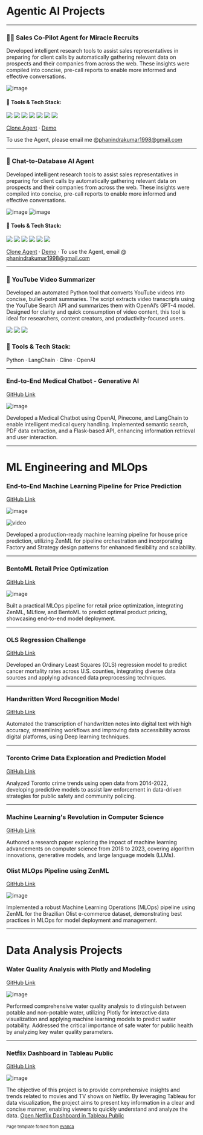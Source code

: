 # Agentic AI Projects

---

### 👨‍💻 Sales Co-Pilot Agent for Miracle Recruits

Developed intelligent research tools to assist sales representatives in preparing for client calls by automatically gathering relevant data on prospects and their companies from across the web. These insights were compiled into concise, pre-call reports to enable more informed and effective conversations.

![image](https://github.com/user-attachments/assets/901644f6-1026-4308-85d8-ac449f292cfc)

#### 🔧 Tools & Tech Stack:
[![](https://img.shields.io/badge/Relevance_AI-white?logo=data:image/svg+xml;base64,PHN2ZyBmaWxsPSIjMDAwMDAwIiBoZWlnaHQ9IjMwIiB2aWV3Qm94PSIwIDAgMzAgMzAiIHdpZHRoPSIzMCIgeG1sbnM9Imh0dHA6Ly93d3cudzMub3JnLzIwMDAvc3ZnIj48Y2lyY2xlIGN4PSIxNSIgY3k9IjE1IiByPSIxNSIgZmlsbD0iIzAwN0ZEMCIvPjwvc3ZnPg==)](https://relevanceai.com/)  [![](https://img.shields.io/badge/Python-white?logo=Python)](https://www.python.org/)  [![](https://img.shields.io/badge/Web_Scraping-white?logo=BeautifulSoup)](https://www.crummy.com/software/BeautifulSoup/)  [![](https://img.shields.io/badge/Custom_APIs-white?logo=FastAPI)](https://fastapi.tiangolo.com/)   [![](https://img.shields.io/badge/Conversational_AI-white?logo=Dialogflow)](https://dialogflow.cloud.google.com/)  [![](https://img.shields.io/badge/NLP-white?logo=spaCy)](https://spacy.io/)  [![](https://img.shields.io/badge/Prompt_Engineering-white?logo=OpenAI)](https://platform.openai.com/docs/guides/prompt-engineering)

[Clone Agent](https://app.relevanceai.com/notebook/bcbe5a/c32f5631f67c-49bc-af31-ce21aa1c8fef/d93ec38f-c5c4-40b4-b571-12c02956292c)  ·  [Demo]()

To use the Agent, please email me @phanindrakumar1998@gmail.com

---

### 🧠 Chat-to-Database AI Agent

Developed intelligent research tools to assist sales representatives in preparing for client calls by automatically gathering relevant data on prospects and their companies from across the web. These insights were compiled into concise, pre-call reports to enable more informed and effective conversations.

![image](https://github.com/user-attachments/assets/be70d419-9085-44e1-a36f-ac4b9433aa8a) ![image](https://github.com/user-attachments/assets/002cab86-7039-4807-a22d-f008793f93e5)


#### 🔧 Tools & Tech Stack:

[![](https://img.shields.io/badge/Agentive_AI-white?logo=agentive)](https://agentivehub.com/)  [![](https://img.shields.io/badge/Relevance_AI-white?logo=data:image/svg+xml;base64,PHN2ZyBmaWxsPSIjMDAwMDAwIiBoZWlnaHQ9IjMwIiB2aWV3Qm94PSIwIDAgMzAgMzAiIHdpZHRoPSIzMCIgeG1sbnM9Imh0dHA6Ly93d3cudzMub3JnLzIwMDAvc3ZnIj48Y2lyY2xlIGN4PSIxNSIgY3k9IjE1IiByPSIxNSIgZmlsbD0iIzAwN0ZEMCIvPjwvc3ZnPg==)](https://relevanceai.com/)  [![](https://img.shields.io/badge/Supabase-white?logo=Supabase)](https://supabase.com)  [![](https://img.shields.io/badge/PostgreSQL-white?logo=PostgreSQL)](https://www.postgresql.org/)  [![](https://img.shields.io/badge/Prompt_Engineering-white?logo=OpenAI)](https://platform.openai.com/docs/guides/prompt-engineering)  [![](https://img.shields.io/badge/Figma-white?logo=Figma)](https://www.figma.com/)

[Clone Agent](https://agentivehub.com/chat/4f9ab2e9-0856-4460-a29c-5d87173e741a)  ·  [Demo]()   ·   To use the Agent, email @ phanindrakumar1998@gmail.com

---

### 📼 YouTube Video Summarizer
Developed an automated Python tool that converts YouTube videos into concise, bullet-point summaries. The script extracts video transcripts using the YouTube Search API and summarizes them with OpenAI’s GPT-4 model. Designed for clarity and quick consumption of video content, this tool is ideal for researchers, content creators, and productivity-focused users.

[![](https://img.shields.io/badge/Python-white?logo=Python)](https://www.python.org/)  [![](https://img.shields.io/badge/LangChain-white?logo=LangChain)](https://www.langchain.com/) [![](https://img.shields.io/badge/OpenAI-white?logo=OpenAI)](https://openai.com/) 
### 🔧 Tools & Tech Stack:
Python · LangChain · Cline · OpenAI

---

### End-to-End Medical Chatbot - Generative AI

[GitHub Link](https://github.com/phanindrakumar08/End-to-End-medical-Chatbot-Generative-AI)

![image](https://github.com/user-attachments/assets/971b97aa-f8bd-49bb-b9e9-d7abf1e3b50c)

Developed a Medical Chatbot using OpenAI, Pinecone, and LangChain to enable intelligent medical query handling. Implemented semantic search, PDF data extraction, and a Flask-based API, enhancing information retrieval and user interaction.

---

# ML Engineering and MLOps

### End-to-End Machine Learning Pipeline for Price Prediction

[GitHub Link](https://github.com/phanindrakumar08/End-to-End-Machine-Learning-Pipeline-for-Price-Prediction)


![image](https://github.com/user-attachments/assets/d7d607e4-408c-4588-94a5-10dff0111cb6)

![video](https://github.com/user-attachments/assets/248895c3-f628-466a-8f41-821c105d2ab0)

Developed a production-ready machine learning pipeline for house price prediction, utilizing ZenML for pipeline orchestration and incorporating Factory and Strategy design patterns for enhanced flexibility and scalability.

---

### BentoML Retail Price Optimization

[GitHub Link](https://github.com/phanindrakumar08/BentoML-Retail-Price-Optimization)

![image](https://github.com/user-attachments/assets/fd1c87eb-93b9-4c3c-bc52-c0a785a6ecc8)


Built a practical MLOps pipeline for retail price optimization, integrating ZenML, MLflow, and BentoML to predict optimal product pricing, showcasing end-to-end model deployment.

---

### OLS Regression Challenge

[GitHub Link](https://github.com/phanindrakumar08/OLSRegressionChallenge)

Developed an Ordinary Least Squares (OLS) regression model to predict cancer mortality rates across U.S. counties, integrating diverse data sources and applying advanced data preprocessing techniques.

---

### Handwritten Word Recognition Model

[GitHub Link](https://github.com/phanindrakumar08/Handwritten-word-recognition-model)

Automated the transcription of handwritten notes into digital text with high accuracy, streamlining workflows and improving data accessibility across digital platforms, using Deep learning techniques.

---

### Toronto Crime Data Exploration and Prediction Model

[GitHub Link](https://github.com/phanindrakumar08/Toronto-Crime-Data-Exploration-and-Prediction-Model)

Analyzed Toronto crime trends using open data from 2014-2022, developing predictive models to assist law enforcement in data-driven strategies for public safety and community policing.

---

### Machine Learning's Revolution in Computer Science

[GitHub Link](https://github.com/phanindrakumar08/Machine-Learning-s-Revolution-in-Computer-Science)

Authored a research paper exploring the impact of machine learning advancements on computer science from 2018 to 2023, covering algorithm innovations, generative models, and large language models (LLMs).

### Olist MLOps Pipeline using ZenML

[GitHub Link](https://github.com/phanindrakumar08/OlistMLOpsPipeline-using-ZenML)

![image](https://github.com/user-attachments/assets/611982ac-b514-4f89-8e75-47ff665837b0)

Implemented a robust Machine Learning Operations (MLOps) pipeline using ZenML for the Brazilian Olist e-commerce dataset, demonstrating best practices in MLOps for model deployment and management.

---

# Data Analysis Projects

### Water Quality Analysis with Plotly and Modeling

[GitHub Link](https://github.com/phanindrakumar08/Water-Quality-Analysis-Plotly-and-Modelling)

![image](https://github.com/user-attachments/assets/bf8b6f14-2083-4f53-a069-1e65c91e470b)

Performed comprehensive water quality analysis to distinguish between potable and non-potable water, utilizing Plotly for interactive data visualization and applying machine learning models to predict water potability. Addressed the critical importance of safe water for public health by analyzing key water quality parameters.

---
### Netflix Dashboard in Tableau Public

[GitHub Link](https://github.com/phanindrakumar08/Tableau-Netflix-Dashboard)

![image](https://github.com/user-attachments/assets/6280e39a-da63-4d14-a45e-0343bfdbed40)


The objective of this project is to provide comprehensive insights and trends related to movies and TV shows on Netflix. By leveraging Tableau for data visualization, the project aims to present key information in a clear and concise manner, enabling viewers to quickly understand and analyze the data.
[Open Netflix Dashboard in Tableau Public](https://public.tableau.com/app/profile/phanindra.kumar.tirumalasetty/viz/NetflixTableau_17320510020810/Netflix?publish=yes)
<p style="font-size:11px">Page template forked from <a href="https://github.com/evanca/quick-portfolio">evanca</a></p>
